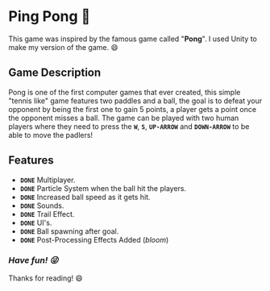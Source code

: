 # **Ping Pong** :ping_pong:	

This game was inspired by the famous game called "**Pong**". I used Unity to make my version of the game. :smile:

## **Game Description**

Pong is one of the first computer games that ever created, this simple "tennis like" game features two paddles and a ball, the goal is to defeat your opponent by being the first one to gain 5 points, a player gets a point once the opponent misses a ball. The game can be played with two human players where they need to press the **`W`**, **`S`**, **`UP-ARROW`** and **`DOWN-ARROW`** to be able to move the padlers!

## **Features**

- **`DONE`** Multiplayer.
- **`DONE`** Particle System when the ball hit the players.
- **`DONE`** Increased ball speed as it gets hit.
- **`DONE`** Sounds.
- **`DONE`** Trail Effect.
- **`DONE`** UI's.
- **`DONE`** Ball spawning after goal.
- **`DONE`** Post-Processing Effects Added (*bloom*)


### ***Have fun! :stuck_out_tongue_winking_eye:*** 
Thanks for reading! :smile:
